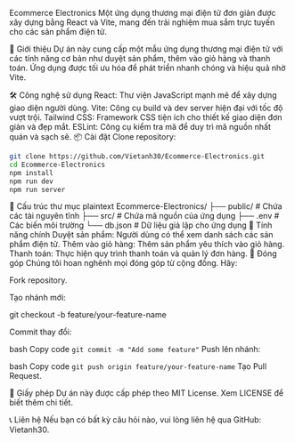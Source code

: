 Ecommerce Electronics
Một ứng dụng thương mại điện tử đơn giản được xây dựng bằng React và Vite, mang đến trải nghiệm mua sắm trực tuyến cho các sản phẩm điện tử.

🚀 Giới thiệu
Dự án này cung cấp một mẫu ứng dụng thương mại điện tử với các tính năng cơ bản như duyệt sản phẩm, thêm vào giỏ hàng và thanh toán. Ứng dụng được tối ưu hóa để phát triển nhanh chóng và hiệu quả nhờ Vite.

🛠️ Công nghệ sử dụng
React: Thư viện JavaScript mạnh mẽ để xây dựng giao diện người dùng.
Vite: Công cụ build và dev server hiện đại với tốc độ vượt trội.
Tailwind CSS: Framework CSS tiện ích cho thiết kế giao diện đơn giản và đẹp mắt.
ESLint: Công cụ kiểm tra mã để duy trì mã nguồn nhất quán và sạch sẽ.
📦 Cài đặt
Clone repository:

```bash
git clone https://github.com/Vietanh30/Ecommerce-Electronics.git
cd Ecommerce-Electronics
npm install
npm run dev
npm run server
```

📂 Cấu trúc thư mục
plaintext
Ecommerce-Electronics/
├── public/ # Chứa các tài nguyên tĩnh
├── src/ # Chứa mã nguồn của ứng dụng
├── .env # Các biến môi trường
└── db.json # Dữ liệu giả lập cho ứng dụng
🌟 Tính năng chính
Duyệt sản phẩm: Người dùng có thể xem danh sách các sản phẩm điện tử.
Thêm vào giỏ hàng: Thêm sản phẩm yêu thích vào giỏ hàng.
Thanh toán: Thực hiện quy trình thanh toán và quản lý đơn hàng.
🤝 Đóng góp
Chúng tôi hoan nghênh mọi đóng góp từ cộng đồng. Hãy:

Fork repository.

Tạo nhánh mới:

git checkout -b feature/your-feature-name

Commit thay đổi:

bash
Copy code
`git commit -m "Add some feature"`
Push lên nhánh:

bash
Copy code
`git push origin feature/your-feature-name`
Tạo Pull Request.

📜 Giấy phép
Dự án này được cấp phép theo MIT License. Xem LICENSE để biết thêm chi tiết.

📞 Liên hệ
Nếu bạn có bất kỳ câu hỏi nào, vui lòng liên hệ qua GitHub: Vietanh30.
